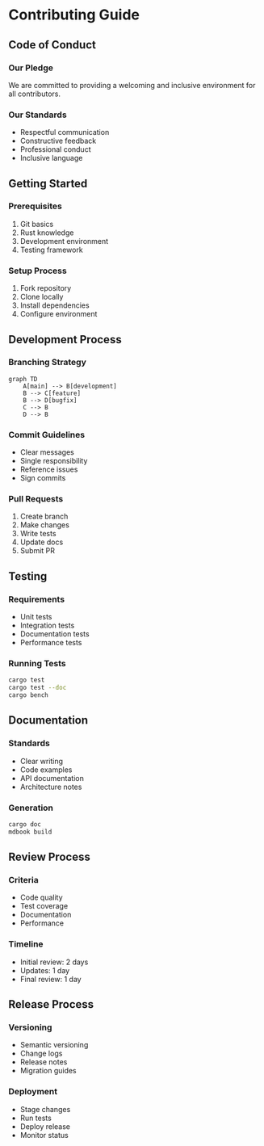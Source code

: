 # Contributing Guide

## Code of Conduct

### Our Pledge
We are committed to providing a welcoming and inclusive environment for all contributors.

### Our Standards
- Respectful communication
- Constructive feedback
- Professional conduct
- Inclusive language

## Getting Started

### Prerequisites
1. Git basics
2. Rust knowledge
3. Development environment
4. Testing framework

### Setup Process
1. Fork repository
2. Clone locally
3. Install dependencies
4. Configure environment

## Development Process

### Branching Strategy
```mermaid
graph TD
    A[main] --> B[development]
    B --> C[feature]
    B --> D[bugfix]
    C --> B
    D --> B
```

### Commit Guidelines
- Clear messages
- Single responsibility
- Reference issues
- Sign commits

### Pull Requests
1. Create branch
2. Make changes
3. Write tests
4. Update docs
5. Submit PR

## Testing

### Requirements
- Unit tests
- Integration tests
- Documentation tests
- Performance tests

### Running Tests
```bash
cargo test
cargo test --doc
cargo bench
```

## Documentation

### Standards
- Clear writing
- Code examples
- API documentation
- Architecture notes

### Generation
```bash
cargo doc
mdbook build
```

## Review Process

### Criteria
- Code quality
- Test coverage
- Documentation
- Performance

### Timeline
- Initial review: 2 days
- Updates: 1 day
- Final review: 1 day

## Release Process

### Versioning
- Semantic versioning
- Change logs
- Release notes
- Migration guides

### Deployment
- Stage changes
- Run tests
- Deploy release
- Monitor status
